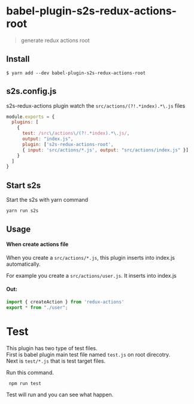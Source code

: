 # babel-plugin-s2s-redux-actions-root

> generate redux actions root

## Install

```
$ yarn add --dev babel-plugin-s2s-redux-actions-root
```

## s2s.config.js

s2s-redux-actions plugin watch the `src/actions/(?!.*index).*\.js` files

```js
module.exports = {
  plugins: [
    {
      test: /src\/actions\/(?!.*index).*\.js/,
      output: "index.js",
      plugin: ['s2s-redux-actions-root',
      { input: 'src/actions/*.js', output: "src/actions/index.js" }]
    }
  ]
}
```
## Start s2s

Start the s2s with yarn command

`yarn run s2s`

## Usage

#### When create actions file

When you create a `src/actions/*.js`, this plugin inserts into index.js automatically.

For example you create a `src/actions/user.js`. It inserts into index.js

#### Out:

```js
import { createAction } from 'redux-actions'
export * from "./user";
```

# Test

This plugin has two type of test files. \
First is babel plugin main test file named `test.js` on root direcotry. \
Next is `test/*.js` that is test target files. 

Run this command.

` npm run test`

Test will run and you can see what happen.
